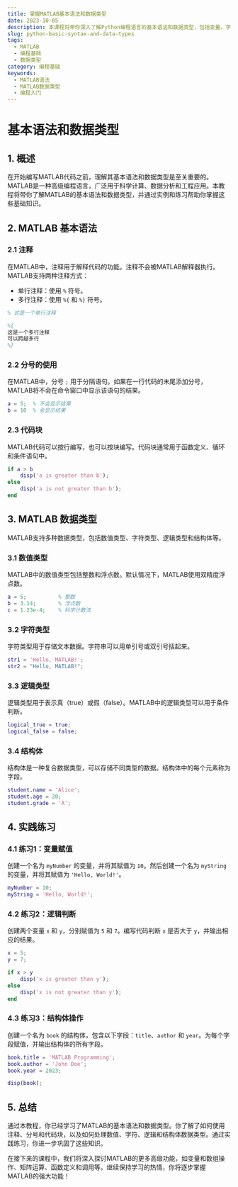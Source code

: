 ```yaml
---
title: 掌握MATLAB基本语法和数据类型
date: 2023-10-05
description: 本课程将带你深入了解Python编程语言的基本语法和数据类型，包括变量、字符串、列表、字典等，为你的编程之旅打下坚实的基础。
slug: python-basic-syntax-and-data-types
tags:
  - MATLAB
  - 编程基础
  - 数据类型
category: 编程基础
keywords:
  - MATLAB语法
  - MATLAB数据类型
  - 编程入门
---
```


# 基本语法和数据类型

## 1. 概述

在开始编写MATLAB代码之前，理解其基本语法和数据类型是至关重要的。MATLAB是一种高级编程语言，广泛用于科学计算、数据分析和工程应用。本教程将带你了解MATLAB的基本语法和数据类型，并通过实例和练习帮助你掌握这些基础知识。

## 2. MATLAB 基本语法

### 2.1 注释

在MATLAB中，注释用于解释代码的功能。注释不会被MATLAB解释器执行。MATLAB支持两种注释方式：

- 单行注释：使用 `%` 符号。
- 多行注释：使用 `%{` 和 `%}` 符号。

```matlab
% 这是一个单行注释

%{
这是一个多行注释
可以跨越多行
%}
```

### 2.2 分号的使用

在MATLAB中，分号 `;` 用于分隔语句。如果在一行代码的末尾添加分号，MATLAB将不会在命令窗口中显示该语句的结果。

```matlab
a = 5;  % 不会显示结果
b = 10  % 会显示结果
```

### 2.3 代码块

MATLAB代码可以按行编写，也可以按块编写。代码块通常用于函数定义、循环和条件语句中。

```matlab
if a > b
    disp('a is greater than b');
else
    disp('a is not greater than b');
end
```

## 3. MATLAB 数据类型

MATLAB支持多种数据类型，包括数值类型、字符类型、逻辑类型和结构体等。

### 3.1 数值类型

MATLAB中的数值类型包括整数和浮点数。默认情况下，MATLAB使用双精度浮点数。

```matlab
a = 5;          % 整数
b = 3.14;       % 浮点数
c = 1.23e-4;    % 科学计数法
```

### 3.2 字符类型

字符类型用于存储文本数据。字符串可以用单引号或双引号括起来。

```matlab
str1 = 'Hello, MATLAB!';
str2 = "Hello, MATLAB!";
```

### 3.3 逻辑类型

逻辑类型用于表示真（true）或假（false）。MATLAB中的逻辑类型可以用于条件判断。

```matlab
logical_true = true;
logical_false = false;
```

### 3.4 结构体

结构体是一种复合数据类型，可以存储不同类型的数据。结构体中的每个元素称为字段。

```matlab
student.name = 'Alice';
student.age = 20;
student.grade = 'A';
```

## 4. 实践练习

### 4.1 练习1：变量赋值

创建一个名为 `myNumber` 的变量，并将其赋值为 `10`。然后创建一个名为 `myString` 的变量，并将其赋值为 `'Hello, World!'`。

```matlab
myNumber = 10;
myString = 'Hello, World!';
```

### 4.2 练习2：逻辑判断

创建两个变量 `x` 和 `y`，分别赋值为 `5` 和 `7`。编写代码判断 `x` 是否大于 `y`，并输出相应的结果。

```matlab
x = 5;
y = 7;

if x > y
    disp('x is greater than y');
else
    disp('x is not greater than y');
end
```

### 4.3 练习3：结构体操作

创建一个名为 `book` 的结构体，包含以下字段：`title`、`author` 和 `year`。为每个字段赋值，并输出结构体的所有字段。

```matlab
book.title = 'MATLAB Programming';
book.author = 'John Doe';
book.year = 2023;

disp(book);
```

## 5. 总结

通过本教程，你已经学习了MATLAB的基本语法和数据类型。你了解了如何使用注释、分号和代码块，以及如何处理数值、字符、逻辑和结构体数据类型。通过实践练习，你进一步巩固了这些知识。

在接下来的课程中，我们将深入探讨MATLAB的更多高级功能，如变量和数组操作、矩阵运算、函数定义和调用等。继续保持学习的热情，你将逐步掌握MATLAB的强大功能！
